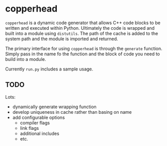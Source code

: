 # copperhead

```copperhead``` is a dynamic code generator that allows C++ code blocks to be written and executed within Python. Ultimately the code is wrapped and built into a module using ```distutils```. The path of the cache is added to the system path and the module is imported and returned.

The primary interface for using ```copperhead``` is through the ```generate``` function. Simply pass in the name fo the function and the block of code you need to build into a module.

Currently ```run.py``` includes a sample usage.

## TODO
Lots:
- dynamically generate wrapping function
- develop uniqueness in cache rather than basing on name
- add configurable options
    - compiler flags
    - link flags
    - additional includes
    - etc.
